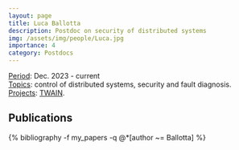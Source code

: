 ```yaml
---
layout: page
title: Luca Ballotta
description: Postdoc on security of distributed systems
img: /assets/img/people/Luca.jpg
importance: 4
category: Postdocs
---
```


<!-- NOTE: make the profile picture appear here as in my about page (copy the code for floating image) -->

<div class="row justify-content-sm-center">
    <div class="col-sm-8 mt-3 mt-md-0">
        <u>Period</u>: Dec. 2023 - current
        <br>
        <u>Topics</u>: control of distributed systems, security and fault diagnosis.
        <u>Projects</u>: <a href=" {{ "projects/funded_projects/8_TWAIN" | relative_url }}">TWAIN</a>.
    </div>
    <div class="col-sm-4 mt-3 mt-md-0">
        <img class="img-fluid rounded z-depth-1" src="{{ '/assets/img/people/Luca.jpg' | relative_url }}" alt="" title="example image"/>
    </div>
</div>




<!-- NOTE: add projects to everybody, with links to their page -->

## Publications

<div class="publications">
    {% bibliography -f my_papers -q @*[author ~= Ballotta] %}
</div>

<!-- Find out how to search for complete author name, not just surname -->